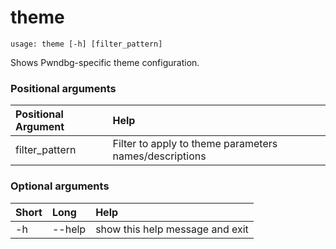 <!-- THIS PART OF THIS FILE IS AUTOGENERATED. DO NOT MODIFY IT. See scripts/generate-docs.sh -->
# theme

```text
usage: theme [-h] [filter_pattern]

```

Shows Pwndbg-specific theme configuration.
### Positional arguments

|Positional Argument|Help|
| :--- | :--- |
|filter_pattern|Filter to apply to theme parameters names/descriptions|

### Optional arguments

|Short|Long|Help|
| :--- | :--- | :--- |
|-h|--help|show this help message and exit|

<!-- END OF AUTOGENERATED PART. Do not modify this line or the line below, they mark the end of the auto-generated part of the file. If you want to extend the documentation in a way which cannot easily be done by adding to the command help description, write below the following line. -->
<!-- ------------\>8---- ----\>8---- ----\>8------------ -->
